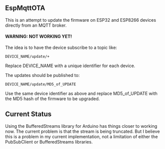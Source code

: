 ## EspMqttOTA
 This is an attempt to update the firmware on ESP32 and ESP8266 devices directly from an MQTT broker.

#### WARNING: NOT WORKING YET!

The idea is to have the device subscribe to a topic like:
```
DEVICE_NAME/update/+
```
Replace DEVICE_NAME with a unique identifier for each device.

The updates should be published to:
```
DEVICE_NAME/update/MD5_of_UPDATE
```
Use the same device identifier as above and replace MD5_of_UPDATE with the MD5 hash of the firmware to be upgraded.

## Current Status
Using the BufferedStreams library for Arduino has things closer to working now. The current problem is that the
stream is being truncated. But I believe this is a problem in my current implementation, not a limitation of either
the PubSubClient or BufferedStreams libraries.

